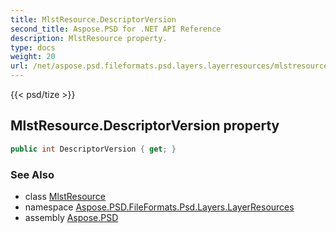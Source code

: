 ```yaml
---
title: MlstResource.DescriptorVersion
second_title: Aspose.PSD for .NET API Reference
description: MlstResource property. 
type: docs
weight: 20
url: /net/aspose.psd.fileformats.psd.layers.layerresources/mlstresource/descriptorversion/
---
```

{{< psd/tize >}}
## MlstResource.DescriptorVersion property

```csharp
public int DescriptorVersion { get; }
```

### See Also

* class [MlstResource](../)
* namespace [Aspose.PSD.FileFormats.Psd.Layers.LayerResources](../../mlstresource/)
* assembly [Aspose.PSD](../../../)


